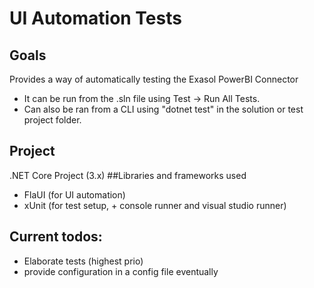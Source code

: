 # UI Automation Tests

## Goals
Provides a way of automatically testing the Exasol PowerBI Connector
- It can be run from the .sln file using Test -> Run All Tests.
- Can also be ran from a CLI using "dotnet test" in the solution or test project folder.

## Project
.NET Core Project (3.x)
##Libraries and frameworks used
- FlaUI (for UI automation)
- xUnit (for test setup, + console runner and visual studio runner)

## Current todos:
- Elaborate tests (highest prio)
- provide configuration in a config file eventually